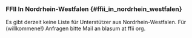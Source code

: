 ### FFII In Nordrhein-Westfalen {#ffii_in_nordrhein_westfalen}

Es gibt derzeit keine Liste für Unterstützer aus Nordrhein-Westfalen.
Für (willkommene!) Anfragen bitte Mail an blasum at ffii org.
